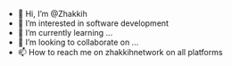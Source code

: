 - 👋 Hi, I’m @Zhakkih
- 👀 I’m interested in software development 
- 🌱 I’m currently learning ...
- 💞️ I’m looking to collaborate on ...
- 📫 How to reach me on zhakkihnetwork on all platforms 

<!---
Zhakkih/Zhakkih is a ✨ special ✨ repository because its `README.md` (this file) appears on your GitHub profile.
You can click the Preview link to take a look at your changes.
--->
